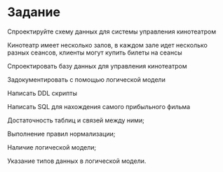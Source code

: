# Задание

Спроектируйте схему данных для системы управления кинотеатром

Кинотеатр имеет несколько залов, в каждом зале идет несколько разных сеансов, клиенты могут купить билеты на сеансы

Спроектировать базу данных для управления кинотеатром

Задокументировать с помощью логической модели

Написать DDL скрипты

Написать SQL для нахождения самого прибыльного фильма

Достаточность таблиц и связей между ними;

Выполнение правил нормализации;

Наличие логической модели;

Указание типов данных в логической модели.